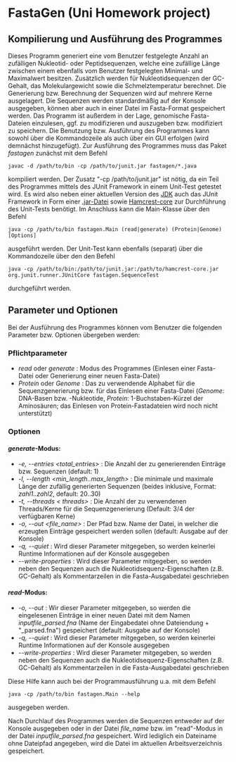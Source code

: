 # FastaGen (Uni Homework project)

## Kompilierung und Ausführung des Programmes

Dieses Programm generiert eine vom Benutzer festgelegte Anzahl an zufälligen Nukleotid- oder Peptidsequenzen, welche eine zufällige Länge zwischen einem ebenfalls vom Benutzer festgelegten Minimal- und Maximalwert besitzen. Zusätzlich werden für Nukleotidsequenzen der GC-Gehalt, das Molekulargewicht sowie die Schmelztemperatur berechnet. Die Generierung bzw. Berechnung der Sequenzen wird auf mehrere Kerne ausgelagert. Die Sequenzen werden standardmäßig auf der Konsole ausgegeben, können aber auch in einer Datei im Fasta-Format gespeichert werden. Das Programm ist außerdem in der Lage, genomische Fasta-Dateien einzulesen, ggf. zu modifizieren und auszugeben bzw. modifiziert zu speichern. Die Benutzung bzw. Ausführung des Programmes kann sowohl über die Kommandozeile als auch über ein GUI erfolgen (wird demnächst hinzugefügt). Zur Ausführung des Programmes muss das Paket *fastagen* zunächst mit dem Befehl
```
javac -d /path/to/bin -cp /path/to/junit.jar fastagen/*.java
```
kompiliert werden. Der Zusatz "-cp /path/to/junit.jar" ist nötig, da ein Teil des Programmes mittels des JUnit Framework in einem Unit-Test getestet wird. Es wird also neben einer aktuellen Version des [JDK](https://www.oracle.com/java/technologies/downloads/) auch das JUnit Framework in Form einer [.jar-Datei](https://search.maven.org/remotecontent?filepath=junit/junit/4.13.2/junit-4.13.2.jar) sowie [Hamcrest-core](https://search.maven.org/remotecontent?filepath=org/hamcrest/hamcrest-core/1.3/hamcrest-core-1.3.jar) zur Durchführung des Unit-Tests benötigt. Im Anschluss kann die Main-Klasse über den Befehl
```
java -cp /path/to/bin fastagen.Main (read|generate) (Protein|Genome) [Options]
```
ausgeführt werden. Der Unit-Test kann ebenfalls (separat) über die Kommandozeile über den den Befehl
```
java -cp /path/to/bin:/path/to/junit.jar:/path/to/hamcrest-core.jar org.junit.runner.JUnitCore fastagen.SequenceTest
```
durchgeführt werden.

## Parameter und Optionen

Bei der Ausführung des Programmes können vom Benutzer die folgenden Parameter bzw. Optionen übergeben werden:

### Pflichtparameter

* *read* oder *generate* : Modus des Programmes (Einlesen einer Fasta-Datei oder Generierung einer neuen Fasta-Datei)
* *Protein* oder *Genome* : Das zu verwendende Alphabet für die Sequenzgenerierung bzw. für das Einlesen einer Fasta-Datei (*Genome*: DNA-Basen bzw. -Nukleotide, *Protein*: 1-Buchstaben-Kürzel der Aminosäuren; das Einlesen von Protein-Fastadateien wird noch nicht unterstützt)

### Optionen

#### *generate*-Modus:

* *-e, --entries \<total_entries\>* : Die Anzahl der zu generierenden Einträge bzw. Sequenzen (default: 1)
* *-l, --length \<min_length..max_length\>* : Die minimale und maximale Länge der zufällig generierten Sequenzen (beides inklusive, Format: *zahl1..zahl2*, default: 20..30)
* *-t, --threads < threads>* : Die Anzahl der zu verwendenen Threads/Kerne für die Sequenzgenerierung (Default: 3/4 der verfügbaren Kerne)
* *-o, --out \<file_name\>* : Der Pfad bzw. Name der Datei, in welcher die erzeugten Einträge gespeichert werden sollen (default: Ausgabe auf der Konsole)
* *-q, --quiet* : Wird dieser Parameter mitgegeben, so werden keinerlei Runtime Informationen auf der Konsole ausgegeben
* *--write-properties* : Wird dieser Parameter mitgegeben, so werden neben den Sequenzen auch die Nukleotidsequenz-Eigenschaften (z.B. GC-Gehalt) als Kommentarzeilen in die Fasta-Ausgabedatei geschrieben

#### *read*-Modus:

* *-o, --out* : Wir dieser Parameter mitgegeben, so werden die eingelesenen Einträge in einer neuen Datei mit dem Namen *inputfile_parsed.fna* (Name der Eingabedatei ohne Dateiendung + "_parsed.fna") gespeichert (default: Ausgabe auf der Konsole)
* *-q, --quiet* : Wird dieser Parameter mitgegeben, so werden keinerlei Runtime Informationen auf der Konsole ausgegeben
* *--write-properties* : Wird dieser Parameter mitgegeben, so werden neben den Sequenzen auch die Nukleotidsequenz-Eigenschaften (z.B. GC-Gehalt) als Kommentarzeilen in die Fasta-Ausgabedatei geschrieben

Diese Hilfe kann auch bei der Programmausführung u.a. mit dem Befehl
```
java -cp /path/to/bin fastagen.Main --help
```
ausgegeben werden.

Nach Durchlauf des Programmes werden die Sequenzen entweder auf der Konsole ausgegeben oder in der Datei *file_name* bzw. im "read"-Modus in der Datei *inputfile_parsed.fna* gespeichert. Wird lediglich ein Dateiname ohne Dateipfad angegeben, wird die Datei im aktuellen Arbeitsverzeichnis gespeichert.






